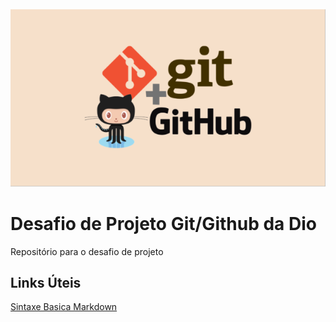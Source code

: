 

<img src = "Anotações-do-curso-git-github/img/read.png">



# Desafio de Projeto Git/Github da Dio

Repositório para o desafio de projeto
## Links Úteis
[Sintaxe Basica Markdown](https://www.markdownguide.org/getting-started/)
